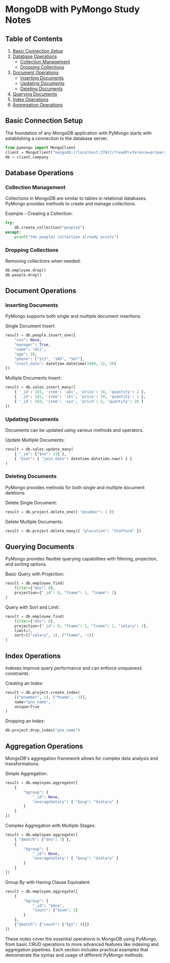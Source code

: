 
# MongoDB with PyMongo Study Notes

## Table of Contents
1. [Basic Connection Setup](#basic-connection-setup)
2. [Database Operations](#database-operations)
   - [Collection Management](#collection-management)
   - [Dropping Collections](#dropping-collections)
3. [Document Operations](#document-operations)
   - [Inserting Documents](#inserting-documents)
   - [Updating Documents](#updating-documents)
   - [Deleting Documents](#deleting-documents)
4. [Querying Documents](#querying-documents)
5. [Index Operations](#index-operations)
6. [Aggregation Operations](#aggregation-operations)

## Basic Connection Setup
The foundation of any MongoDB application with PyMongo starts with establishing a connection to the database server.

```python
from pymongo import MongoClient
client = MongoClient("mongodb://localhost:27017/?readPreference=primary&ssl=false&directConnection=true")
db = client.company
```

## Database Operations

### Collection Management
Collections in MongoDB are similar to tables in relational databases. PyMongo provides methods to create and manage collections.

Example - Creating a Collection:
```python
try:
    db.create_collection("people2")
except:
    print("the people2 collection already exists")
```

### Dropping Collections
Removing collections when needed:
```python
db.employee.drop()
db.people.drop()
```

## Document Operations

### Inserting Documents
PyMongo supports both single and multiple document insertions.

Single Document Insert:
```python
result = db.people.insert_one({
    "ssn": None,
    "manager": True,
    "name": "Ali",
    "age": 20,
    "phone": ["123", "345", "567"],
    "start_date": datetime.datetime(1999, 12, 30)
})
```

Multiple Documents Insert:
```python
result = db.sales.insert_many([
    { '_id': 101, 'item': 'abc', 'price': 10, 'quantity': 2 },
    { '_id': 102, 'item': 'jkl', 'price': 20, 'quantity': 1 },
    { '_id': 103, 'item': 'xyz', 'price': 5, 'quantity': 10 }
])
```

### Updating Documents
Documents can be updated using various methods and operators.

Update Multiple Documents:
```python
result = db.sales.update_many(
    { "_id": {"$ne": 13} },
    { "$set": { "join_date": datetime.datetime.now() } }
)
```

### Deleting Documents
PyMongo provides methods for both single and multiple document deletions.

Delete Single Document:
```python
result = db.project.delete_one({ "pnumber": 1 })
```

Delete Multiple Documents:
```python
result = db.project.delete_many({ "plocation": "Stafford" })
```

## Querying Documents
PyMongo provides flexible querying capabilities with filtering, projection, and sorting options.

Basic Query with Projection:
```python
result = db.employee.find(
    filter={"dno": 8},
    projection={"_id": 0, "fname": 1, "lname": 1}
)
```

Query with Sort and Limit:
```python
result = db.employee.find(
    filter={"dno": 8},
    projection={"_id": 0, "fname": 1, "lname": 1, "salary": 1},
    limit=3,
    sort=[("salary", 1), ("fname", -1)]
)
```

## Index Operations
Indexes improve query performance and can enforce uniqueness constraints.

Creating an Index:
```python
result = db.project.create_index(
    [("pnumber", 1), ("Pname", -1)],
    name="pno_name",
    unique=True
)
```

Dropping an Index:
```python
db.project.drop_index("pno_name")
```

## Aggregation Operations
MongoDB's aggregation framework allows for complex data analysis and transformations.

Simple Aggregation:
```python
result = db.employee.aggregate([
    {
        "$group": {
            "_id": None,
            "averageSalary": { "$avg": "$salary" }
        }
    }
])
```

Complex Aggregation with Multiple Stages:
```python
result = db.employee.aggregate([
    { "$match": {"dno": 7} },
    {
        "$group": {
            "_id": None,
            "averageSalary": { "$avg": "$salary" }
        }
    }
])
```

Group By with Having Clause Equivalent:
```python
result = db.employee.aggregate([
    {
        "$group": {
            "_id": "$dno",
            "count": {"$sum": 1}
        }
    },
    {"$match": {"count": {"$gt": 4}}}
])
```

These notes cover the essential operations in MongoDB using PyMongo, from basic CRUD operations to more advanced features like indexing and aggregation pipelines. Each section includes practical examples that demonstrate the syntax and usage of different PyMongo methods.

